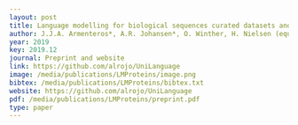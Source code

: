 ```yaml
--- 
layout: post
title: Language modelling for biological sequences curated datasets and baselines
author: J.J.A. Armenteros*, A.R. Johansen*, O. Winther, H. Nielsen (equal contribution)
year: 2019
key: 2019.12
journal: Preprint and website
link: https://github.com/alrojo/UniLanguage
image: /media/publications/LMProteins/image.png
bibtex: /media/publications/LMProteins/bibtex.txt
website: https://github.com/alrojo/UniLanguage
pdf: /media/publications/LMProteins/preprint.pdf
type: paper
---
```

